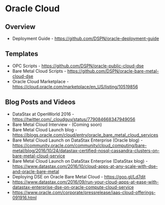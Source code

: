 # Oracle Cloud

## Overview
* Deployment Guide - https://github.com/DSPN/oracle-deployment-guide

## Templates
* OPC Scripts	- https://github.com/DSPN/oracle-public-cloud-dse
* Bare Metal Cloud Scripts - https://github.com/DSPN/oracle-bare-metal-cloud-dse
* Oracle Cloud Marketplace - https://cloud.oracle.com/marketplace/en_US/listing/10519856

## Blog Posts and Videos
* DataStax at OpenWorld 2016 - https://twitter.com/_cloudguy/status/779084668347949056
* Bare Metal Cloud Interview - (Coming soon)
* Bare Metal Cloud Launch blog - https://blogs.oracle.com/cloud/entry/oracle_bare_metal_cloud_services
* Bare Metal Cloud Launch on DataStax Enterprise (Oracle blog) - https://community.oracle.com/community/cloud_computing/bare-metal/blog/2016/10/24/datastax-certified-nosql-cassandra-clusters-on-bare-metal-cloud-service
* Bare Metal Cloud Launch on DataStax Enterprise (DataStax blog) - https://www.datastax.com/2016/10/cloud-apps-at-any-scale-with-dse-and-oracle-bare-metal
* Deploying DSE on Oracle Bare Metal Cloud - https://goo.gl/Ld7djt
* https://www.datastax.com/2016/09/run-your-cloud-apps-at-ease-with-datastax-enterprise-dse-on-oracle-compute-cloud-service
* https://www.oracle.com/corporate/pressrelease/iaas-cloud-offerings-091916.html
